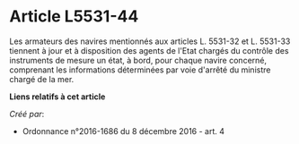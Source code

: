 # Article L5531-44

Les armateurs des navires mentionnés aux articles L. 5531-32 et L. 5531-33 tiennent à jour et à disposition des agents de
l'Etat chargés du contrôle des instruments de mesure un état, à bord, pour chaque navire concerné, comprenant les
informations déterminées par voie d'arrêté du ministre chargé de la mer.

**Liens relatifs à cet article**

_Créé par_:

  - Ordonnance n°2016-1686 du 8 décembre 2016 - art. 4
